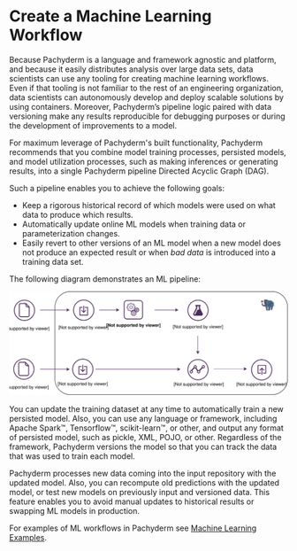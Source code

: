 # Create a Machine Learning Workflow

Because Pachyderm is a language and framework agnostic and
platform, and because it easily distributes analysis over
large data sets, data scientists can use any tooling for
creating machine learning workflows. Even if that tooling
is not familiar to the rest of an engineering organization,
data scientists can autonomously develop and deploy scalable
solutions by using containers. Moreover, Pachyderm’s
pipeline logic paired with data versioning make any results
reproducible for debugging purposes or during the development of
improvements to a model.

For maximum leverage of Pachyderm's built functionality, Pachyderm
recommends that you combine model training processes, persisted models,
and model utilization processes, such as making inferences or
generating results, into a single Pachyderm pipeline Directed Acyclic Graph
(DAG).

Such a pipeline enables you to achieve the following goals:

- Keep a rigorous historical record of which models were used
  on what data to produce which results.
- Automatically update online ML models when training data or
  parameterization changes.
- Easily revert to other versions of an ML model when a new model
  does not produce an expected result or when *bad data* is
  introduced into a training data set.

The following diagram demonstrates an ML pipeline:

![Example of a machine learning workflow](../images/d_ml_workflow.svg)

You can update the training dataset at any time
to automatically train a new persisted model. Also, you can use
any language or framework, including Apache Spark™, Tensorflow™,
scikit-learn™, or other, and output any format of persisted model,
such as pickle, XML, POJO, or other. Regardless of the framework,
Pachyderm versions the model so that you can track the data that
was used to train each model.

Pachyderm processes new data coming into the input repository with the
updated model. Also, you can recompute old predictions with the updated model,
or test new models on previously input and versioned data. This feature
enables you to avoid manual updates to historical results or swapping
ML models in production.

For examples of ML workflows in Pachyderm see
[Machine Learning Examples](../examples/examples.html#machine-learning).
